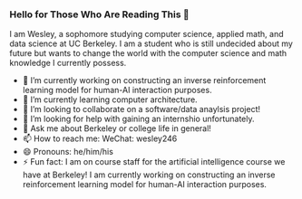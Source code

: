 ### Hello for Those Who Are Reading This 👋

I am Wesley, a sophomore studying computer science, applied math, and data science at UC Berkeley. I am a student who is still undecided about my future but wants to change the world with the computer science and math knowledge I currently possess.

- 🔭 I’m currently working on constructing an inverse reinforcement learning model for human-AI interaction purposes.
- 🌱 I’m currently learning computer architecture.
- 👯 I’m looking to collaborate on a software/data anaylsis project!
- 🤔 I’m looking for help with gaining an internshio unfortunately.
- 💬 Ask me about Berkeley or college life in general!
- 📫 How to reach me: WeChat: wesley246
- 😄 Pronouns: he/him/his
- ⚡ Fun fact: I am on course staff for the artificial intelligence course we have at Berkeley!
I am currently working on constructing an inverse reinforcement learning model for human-AI interaction purposes.
<!--
**WKaiZ/WKaiZ** is a ✨ _special_ ✨ repository because its `README.md` (this file) appears on your GitHub profile.

Here are some ideas to get you started:

- 🔭 I’m currently working on ...
- 🌱 I’m currently learning ...
- 👯 I’m looking to collaborate on ...
- 🤔 I’m looking for help with ...
- 💬 Ask me about ...
- 📫 How to reach me: ...
- 😄 Pronouns: ...
- ⚡ Fun fact: ...
-->

